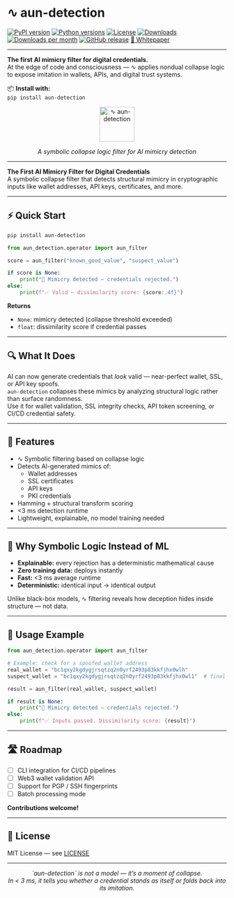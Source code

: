 # ∿ aun-detection

[![PyPI version](https://img.shields.io/pypi/v/aun-detection.svg?color=blue)](https://pypi.org/project/aun-detection/)
[![Python versions](https://img.shields.io/pypi/pyversions/aun-detection.svg?color=brightgreen)](https://pypi.org/project/aun-detection/)
[![License](https://img.shields.io/pypi/l/aun-detection)](https://github.com/halifaxjerrykatz-dotcom/aun-detection/blob/main/LICENSE)
[![Downloads](https://static.pepy.tech/badge/aun-detection)](https://pepy.tech/project/aun-detection)
[![Downloads per month](https://static.pepy.tech/badge/aun-detection/month)](https://pepy.tech/project/aun-detection)
[![GitHub release](https://img.shields.io/github/v/release/halifaxjerrykatz-dotcom/aun-detection?color=blue)](https://github.com/halifaxjerrykatz-dotcom/aun-detection/releases)
[📄 Whitepaper](https://github.com/halifaxjerrykatz-dotcom/aun-detection/raw/main/docs/whitepaper.pdf)

---

**The first AI mimicry filter for digital credentials.**  
At the edge of code and consciousness — ∿ applies nondual collapse logic to expose imitation in wallets, APIs, and digital trust systems.


📦 **Install with:**  
`pip install aun-detection`

<p align="center">
  <img src="https://github.com/halifaxjerrykatz-dotcom/aun-detection/raw/main/docs/logo.png" alt="∿ aun-detection" width="80"/>
</p>
<p align="center"><em>A symbolic collapse logic filter for AI mimicry detection</em></p>

---

**The First AI Mimicry Filter for Digital Credentials**  
A symbolic collapse filter that detects structural mimicry in cryptographic inputs like wallet addresses, API keys, certificates, and more.

---

## ⚡ Quick Start

```bash
pip install aun-detection
```

```python
from aun_detection.operator import aun_filter

score = aun_filter("known_good_value", "suspect_value")

if score is None:
    print("🚨 Mimicry detected — credentials rejected.")
else:
    print(f"✅ Valid — dissimilarity score: {score:.4f}")
```

**Returns**
- `None`: mimicry detected (collapse threshold exceeded)
- `float`: dissimilarity score if credential passes

---

## 🔍 What It Does

AI can now generate credentials that *look* valid — near-perfect wallet, SSL, or API key spoofs.  
`aun-detection` collapses these mimics by analyzing structural logic rather than surface randomness.  
Use it for wallet validation, SSL integrity checks, API token screening, or CI/CD credential safety.

---

## 🚀 Features

- ∿ Symbolic filtering based on collapse logic  
- Detects AI-generated mimics of:
  - Wallet addresses  
  - SSL certificates  
  - API keys  
  - PKI credentials  
- Hamming + structural transform scoring  
- <3 ms detection runtime  
- Lightweight, explainable, no model training needed  

---

## 🤔 Why Symbolic Logic Instead of ML

- **Explainable:** every rejection has a deterministic mathematical cause  
- **Zero training data:** deploys instantly  
- **Fast:** <3 ms average runtime  
- **Deterministic:** identical input → identical output  

Unlike black-box models, ∿ filtering reveals how deception hides inside structure — not data.

---

## 🧠 Usage Example

```python
from aun_detection.operator import aun_filter

# Example: check for a spoofed wallet address
real_wallet = "bc1qxy2kgdygjrsqtzq2n0yrf2493p83kkfjhx0wlh"
suspect_wallet = "bc1qxy2kgdygjrsqtzq2n0yrf2493p83kkfjhx0wl1"  # final '1' vs 'h'

result = aun_filter(real_wallet, suspect_wallet)

if result is None:
    print("🚨 Mimicry detected — credentials rejected.")
else:
    print(f"✅ Inputs passed. Dissimilarity score: {result}")
```

---

## 🛣️ Roadmap

- [ ] CLI integration for CI/CD pipelines  
- [ ] Web3 wallet validation API  
- [ ] Support for PGP / SSH fingerprints  
- [ ] Batch processing mode  

**Contributions welcome!**

---

## 📄 License

MIT License — see [LICENSE](LICENSE)

---

<p align="center"><em>`aun-detection` is not a model — it’s a moment of collapse.</em><br/>
<em>In &lt; 3 ms, it tells you whether a credential stands as itself or folds back into its imitation.</em></p>
